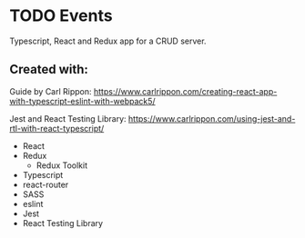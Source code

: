 # TODO Events

Typescript, React and Redux app for a CRUD server.

## Created with:

Guide by Carl Rippon: https://www.carlrippon.com/creating-react-app-with-typescript-eslint-with-webpack5/

Jest and React Testing Library: https://www.carlrippon.com/using-jest-and-rtl-with-react-typescript/

- React
- Redux
  - Redux Toolkit
- Typescript
- react-router
- SASS
- eslint
- Jest
- React Testing Library
